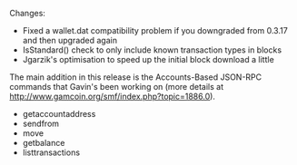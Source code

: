 Changes:
* Fixed a wallet.dat compatibility problem if you downgraded from 0.3.17 and then upgraded again
* IsStandard() check to only include known transaction types in blocks
* Jgarzik's optimisation to speed up the initial block download a little

The main addition in this release is the Accounts-Based JSON-RPC commands that Gavin's been working on (more details at http://www.gamcoin.org/smf/index.php?topic=1886.0).  
* getaccountaddress
* sendfrom
* move
* getbalance
* listtransactions
